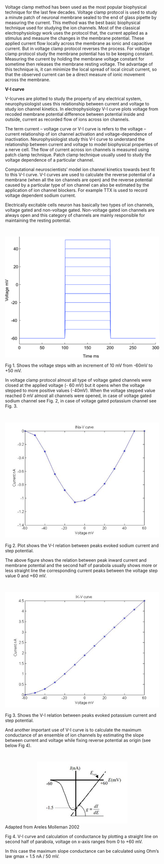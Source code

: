 Voltage clamp method  has been used as the most popular biophysical technique for the last few decades. Voltage clamp protocol is used to study a minute patch of neuronal membrane sealed to the end of glass pipette by measuring the current. This method was the best basic biophysical technique used for studying the ion channels. Most of the classical electrophysiology work uses the protocol that, the current applied as a stimulus and measure the changes in the membrane potential. These applied current flow locally across the membrane as ionic and capacitive current. But in voltage clamp protocol reverses the process. For voltage clamp protocol study the membrane potential has to be keeping constant. Measuring the current by holding the membrane voltage constant for sometime then releases the membrane resting voltage. The advantage of this technique is, it can minimize the local spread of local circuit current, so that the observed current can be a direct measure of ionic movement across the membrane.


 **V-I curve**

V-Icurves are plotted to study the property of any electrical system, neurophysiologist uses this relationship between current and voltage to study ion channel kinetics. In electrophysiology V-I curve plots voltage from recoded membrane potential difference between potential inside and outside, current as recorded flow of ions across ion channels.  

 

The term current – voltage curve or V-I curve is refers to the voltage –current relationship of ion channel activation and voltage-dependence of inactivation. Neurophysiologist study this V-I curve to understand the relationship between current and voltage to model biophysical properties of a nerve cell. The flow of current across ion channels is measured using patch clamp technique. Patch clamp technique usually used to study the voltage dependence of a particular channel.

 

Computational neuroscientists’ model ion channel kinetics towards best fit to this V-I curve. V-I curves are used to calculate the reverse potential of a membrane (when all the ion channels are open) and the reverse potential caused by a particular type of ion channel can also be estimated by the application of ion channel blockers. For example TTX is used to record voltage dependent sodium current.   

 

Electrically excitable cells neuron has basically two types of ion channels, voltage gated and non-voltage gated. Non-voltage gated ion channels are always open and this category of channels are mainly responsible for maintaining the resting potential.

 

 
&nbsp;
<center><img src="images/vi1.jpg" title="" /></center> 
 

Fig 1. Shows the voltage steps with an increment of 10 mV from -60mV to +50 mV.


 

In voltage clamp protocol almost all type of voltage gated channels were closed at the applied voltage (- 60 mV) but it opens when the voltage stepped to more positive values (-40mV). When the voltage stepped value reached 0 mV almost all channels were opened, in case of voltage gated sodium channel see Fig. 2, in case of voltage gated potassium channel see Fig. 3.

 
 
&nbsp;
<center><img src="images/vi2.jpg" title="" /></center> 
 

Fig 2. Plot shows the V-I relation between peaks evoked sodium current and step potential.

 

The above figure shows the relation between peak inward current and membrane potential and the second half of parabola usually shows more or less straight line the corresponding current peaks between the voltage step value 0 and +60 mV.
 

 
 
&nbsp;
<center><img src="images/vi3.jpg" title="" /></center> 
 

Fig 3. Shows the V-I relation between peaks evoked potassium current and step potential.

 

And another important use of V-I curve is to calculate the maximum conductance of  an ensemble of ion channels by estimating the slope between current and voltage while fixing reverse potential as origin (see below Fig 4).

 
 
&nbsp;
<center><img src="images/vi4.JPG" title="" /></center> 
 Adapted from Areles Molleman 2002

Fig 4. V-I curve and calculation of conductance by plotting a straight line on second half of parabola, voltage on x-axis ranges from 0 to +60 mV.


In this case the maximum slope conductance can be calculated using Ohm’s law  gmax = 1.5 nA / 50 mV. 
